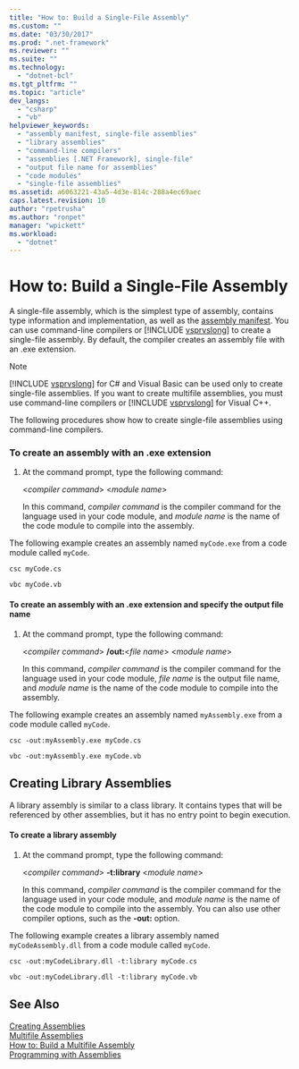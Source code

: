 ```yaml
---
title: "How to: Build a Single-File Assembly"
ms.custom: ""
ms.date: "03/30/2017"
ms.prod: ".net-framework"
ms.reviewer: ""
ms.suite: ""
ms.technology: 
  - "dotnet-bcl"
ms.tgt_pltfrm: ""
ms.topic: "article"
dev_langs: 
  - "csharp"
  - "vb"
helpviewer_keywords: 
  - "assembly manifest, single-file assemblies"
  - "library assemblies"
  - "command-line compilers"
  - "assemblies [.NET Framework], single-file"
  - "output file name for assemblies"
  - "code modules"
  - "single-file assemblies"
ms.assetid: a6063221-43a5-4d3e-814c-288a4ec69aec
caps.latest.revision: 10
author: "rpetrusha"
ms.author: "ronpet"
manager: "wpickett"
ms.workload: 
  - "dotnet"
---
```

# How to: Build a Single-File Assembly
A single-file assembly, which is the simplest type of assembly, contains type information and implementation, as well as the [assembly manifest](../../../docs/framework/app-domains/assembly-manifest.md). You can use command-line compilers or [!INCLUDE [vsprvslong](../../../includes/vsprvslong-md.md)] to create a single-file assembly. By default, the compiler creates an assembly file with an .exe extension.  
  
> [!NOTE]
>  [!INCLUDE [vsprvslong](../../../includes/vsprvslong-md.md)] for C# and Visual Basic can be used only to create single-file assemblies. If you want to create multifile assemblies, you must use command-line compilers or [!INCLUDE [vsprvslong](../../../includes/vsprvslong-md.md)] for Visual C++.  
  
 The following procedures show how to create single-file assemblies using command-line compilers.  
  
### To create an assembly with an .exe extension  
  
1.  At the command prompt, type the following command:  
  
     \<*compiler command*> \<*module name*>  
  
     In this command, *compiler command* is the compiler command for the language used in your code module, and *module name* is the name of the code module to compile into the assembly.  
  
 The following example creates an assembly named `myCode.exe` from a code module called `myCode`.  
  
```console
csc myCode.cs  
```  

```console
vbc myCode.vb  
```  
  
#### To create an assembly with an .exe extension and specify the output file name  
  
1.  At the command prompt, type the following command:  
  
     \<*compiler command*> **/out:**\<*file name*> \<*module name*>  
  
     In this command, *compiler command* is the compiler command for the language used in your code module, *file name* is the output file name, and *module name* is the name of the code module to compile into the assembly.  
  
 The following example creates an assembly named `myAssembly.exe` from a code module called `myCode`.  
  
```console  
csc -out:myAssembly.exe myCode.cs  
```  
  
```console
vbc -out:myAssembly.exe myCode.vb  
```  
  
## Creating Library Assemblies  
 A library assembly is similar to a class library. It contains types that will be referenced by other assemblies, but it has no entry point to begin execution.  
  
#### To create a library assembly  
  
1.  At the command prompt, type the following command:  
  
     \<*compiler command*> **-t:library** \<*module name*>  
  
     In this command, *compiler command* is the compiler command for the language used in your code module, and *module name* is the name of the code module to compile into the assembly. You can also use other compiler options, such as the **-out:** option.  
  
 The following example creates a library assembly named `myCodeAssembly.dll` from a code module called `myCode`.  
  
```console  
csc -out:myCodeLibrary.dll -t:library myCode.cs  
```  
  
```console
vbc -out:myCodeLibrary.dll -t:library myCode.vb  
```  
  
## See Also  
 [Creating Assemblies](../../../docs/framework/app-domains/create-assemblies.md)  
 [Multifile Assemblies](../../../docs/framework/app-domains/multifile-assemblies.md)  
 [How to: Build a Multifile Assembly](../../../docs/framework/app-domains/how-to-build-a-multifile-assembly.md)  
 [Programming with Assemblies](../../../docs/framework/app-domains/programming-with-assemblies.md)
